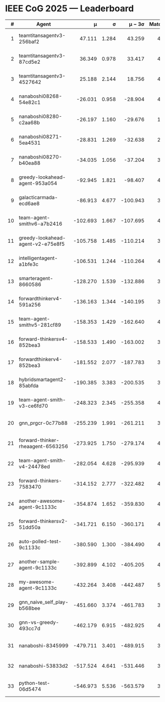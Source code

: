 # IEEE CoG 2025 — Leaderboard

| # | Agent | μ | σ | μ − 3σ | Matches | Updated |
|---:|---|---:|---:|---:|---:|---|
| 1 | teamtitansagentv3-256baf2 | 47.111 | 1.284 | 43.259 | 4592 | 2025-08-28 10:51 |
| 2 | teamtitansagentv3-87cd5e2 | 36.349 | 0.978 | 33.417 | 4458 | 2025-08-28 10:51 |
| 3 | teamtitansagentv3-4527642 | 25.188 | 2.144 | 18.756 | 4454 | 2025-08-28 10:51 |
| 4 | nanaboshi08268-54e82c1 | -26.031 | 0.958 | -28.904 | 4318 | 2025-08-28 10:51 |
| 5 | nanaboshi08280-c2aa68b | -26.197 | 1.160 | -29.676 | 1040 | 2025-08-28 10:51 |
| 6 | nanaboshi08271-5ea4531 | -28.831 | 1.269 | -32.638 | 2880 | 2025-08-28 10:51 |
| 7 | nanaboshi08270-b40ea88 | -34.035 | 1.056 | -37.204 | 3358 | 2025-08-28 10:51 |
| 8 | greedy-lookahead-agent-953a054 | -92.945 | 1.821 | -98.407 | 4210 | 2025-08-28 10:51 |
| 9 | galacticarmada-ecd6ae8 | -86.913 | 4.677 | -100.943 | 3860 | 2025-08-28 10:51 |
| 10 | team-agent-smithv6-a7b2416 | -102.693 | 1.667 | -107.695 | 4600 | 2025-08-28 10:51 |
| 11 | greedy-lookahead-agent-v2-e75e8f5 | -105.758 | 1.485 | -110.214 | 3490 | 2025-08-28 10:51 |
| 12 | intelligentagent-a1bfe3c | -106.531 | 1.244 | -110.264 | 4154 | 2025-08-28 10:51 |
| 13 | smarteragent-8660586 | -128.270 | 1.539 | -132.886 | 3609 | 2025-08-28 10:51 |
| 14 | forwardthinkerv4-591a256 | -136.163 | 1.344 | -140.195 | 3784 | 2025-08-28 10:51 |
| 15 | team-agent-smithv5-281cf89 | -158.353 | 1.429 | -162.640 | 4300 | 2025-08-28 10:51 |
| 16 | forward-thinkersv4-852bea3 | -158.533 | 1.490 | -163.002 | 3585 | 2025-08-28 10:51 |
| 17 | forwardthinkerv4-852bea3 | -181.552 | 2.077 | -187.783 | 3457 | 2025-08-28 10:51 |
| 18 | hybridsmartagent2-85abfda | -190.385 | 3.383 | -200.535 | 3671 | 2025-08-28 10:51 |
| 19 | team-agent-smith-v3-ce6fd70 | -248.323 | 2.345 | -255.358 | 4494 | 2025-08-28 10:51 |
| 20 | gnn_prgcr-0c77b88 | -255.239 | 1.991 | -261.211 | 3700 | 2025-08-28 10:51 |
| 21 | forward-thinker-rheaagent-6563256 | -273.925 | 1.750 | -279.174 | 4642 | 2025-08-28 10:51 |
| 22 | team-agent-smith-v4-24478ed | -282.054 | 4.628 | -295.939 | 4214 | 2025-08-28 10:51 |
| 23 | forward-thinkers-7583470 | -314.152 | 2.777 | -322.482 | 4500 | 2025-08-28 10:51 |
| 24 | another-awesome-agent-9c1133c | -354.874 | 1.652 | -359.830 | 4920 | 2025-08-28 10:51 |
| 25 | forward-thinkersv2-51dd50a | -341.721 | 6.150 | -360.171 | 4602 | 2025-08-28 10:51 |
| 26 | auto-polled-test-9c1133c | -380.590 | 1.300 | -384.490 | 4020 | 2025-08-28 10:51 |
| 27 | another-sample-agent-9c1133c | -392.899 | 4.102 | -405.205 | 4680 | 2025-08-28 10:51 |
| 28 | my-awesome-agent-9c1133c | -432.264 | 3.408 | -442.487 | 5300 | 2025-08-28 10:51 |
| 29 | gnn_naive_self_play-b568bee | -451.660 | 3.374 | -461.783 | 3240 | 2025-08-28 10:51 |
| 30 | gnn-vs-greedy-493cc7d | -462.179 | 6.915 | -482.925 | 4000 | 2025-08-28 10:51 |
| 31 | nanaboshi-8345999 | -479.711 | 3.401 | -489.915 | 3730 | 2025-08-28 10:51 |
| 32 | nanaboshi-53833d2 | -517.524 | 4.641 | -531.446 | 3720 | 2025-08-28 10:51 |
| 33 | python-test-06d5474 | -546.973 | 5.536 | -563.579 | 3950 | 2025-08-28 10:51 |
